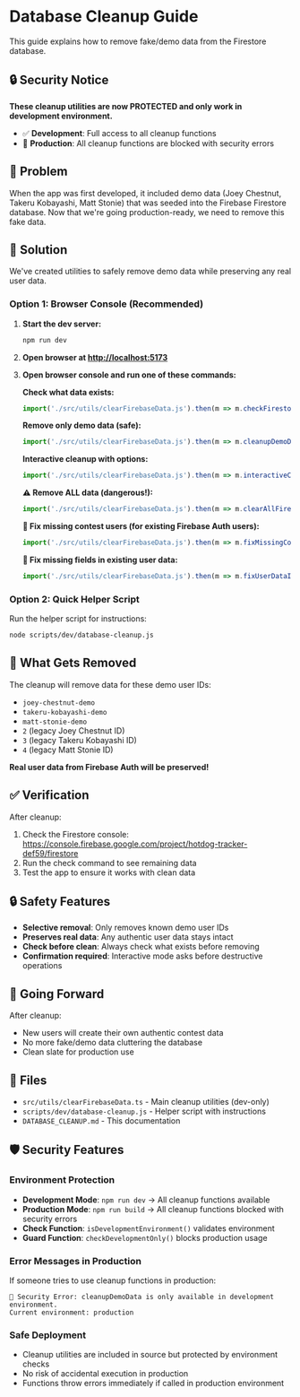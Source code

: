 # Database Cleanup Guide

This guide explains how to remove fake/demo data from the Firestore database.

## 🔒 Security Notice

**These cleanup utilities are now PROTECTED and only work in development environment.**

- ✅ **Development**: Full access to all cleanup functions
- 🚨 **Production**: All cleanup functions are blocked with security errors

## 🎯 Problem

When the app was first developed, it included demo data (Joey Chestnut, Takeru Kobayashi, Matt Stonie) that was seeded into the Firebase Firestore database. Now that we're going production-ready, we need to remove this fake data.

## 🧹 Solution

We've created utilities to safely remove demo data while preserving any real user data.

### Option 1: Browser Console (Recommended)

1. **Start the dev server:**

   ```bash
   npm run dev
   ```

2. **Open browser at <http://localhost:5173>**

3. **Open browser console and run one of these commands:**

   **Check what data exists:**

   ```javascript
   import('./src/utils/clearFirebaseData.js').then(m => m.checkFirestoreData())
   ```

   **Remove only demo data (safe):**

   ```javascript
   import('./src/utils/clearFirebaseData.js').then(m => m.cleanupDemoData())
   ```

   **Interactive cleanup with options:**

   ```javascript
   import('./src/utils/clearFirebaseData.js').then(m => m.interactiveCleanup())
   ```

   **⚠️ Remove ALL data (dangerous!):**

   ```javascript
   import('./src/utils/clearFirebaseData.js').then(m => m.clearAllFirestoreData())
   ```

   **🔧 Fix missing contest users (for existing Firebase Auth users):**

   ```javascript
   import('./src/utils/clearFirebaseData.js').then(m => m.fixMissingContestUsers())
   ```

   **🔧 Fix missing fields in existing user data:**

   ```javascript
   import('./src/utils/clearFirebaseData.js').then(m => m.fixUserDataIntegrity())
   ```

### Option 2: Quick Helper Script

Run the helper script for instructions:

```bash
node scripts/dev/database-cleanup.js
```

## 🎯 What Gets Removed

The cleanup will remove data for these demo user IDs:

- `joey-chestnut-demo`
- `takeru-kobayashi-demo`  
- `matt-stonie-demo`
- `2` (legacy Joey Chestnut ID)
- `3` (legacy Takeru Kobayashi ID)
- `4` (legacy Matt Stonie ID)

**Real user data from Firebase Auth will be preserved!**

## ✅ Verification

After cleanup:

1. Check the Firestore console: <https://console.firebase.google.com/project/hotdog-tracker-def59/firestore>
2. Run the check command to see remaining data
3. Test the app to ensure it works with clean data

## 🔒 Safety Features

- **Selective removal**: Only removes known demo user IDs
- **Preserves real data**: Any authentic user data stays intact
- **Check before clean**: Always check what exists before removing
- **Confirmation required**: Interactive mode asks before destructive operations

## 🚀 Going Forward

After cleanup:

- New users will create their own authentic contest data
- No more fake/demo data cluttering the database
- Clean slate for production use

## 📝 Files

- `src/utils/clearFirebaseData.ts` - Main cleanup utilities (dev-only)
- `scripts/dev/database-cleanup.js` - Helper script with instructions
- `DATABASE_CLEANUP.md` - This documentation

## 🛡️ Security Features

### Environment Protection

- **Development Mode**: `npm run dev` → All cleanup functions available
- **Production Mode**: `npm run build` → All cleanup functions blocked with security errors
- **Check Function**: `isDevelopmentEnvironment()` validates environment
- **Guard Function**: `checkDevelopmentOnly()` blocks production usage

### Error Messages in Production

If someone tries to use cleanup functions in production:

```text
🚨 Security Error: cleanupDemoData is only available in development environment. 
Current environment: production
```

### Safe Deployment

- Cleanup utilities are included in source but protected by environment checks
- No risk of accidental execution in production
- Functions throw errors immediately if called in production environment
